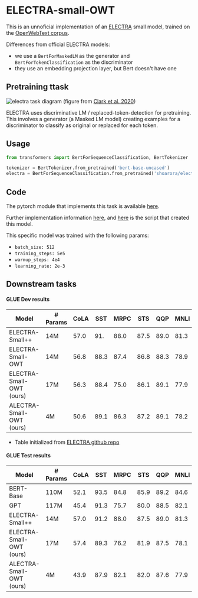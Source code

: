 # ELECTRA-small-OWT

This is an unnoficial implementation of an
[ELECTRA](https://openreview.net/forum?id=r1xMH1BtvB) small model, trained on the
[OpenWebText corpus](https://skylion007.github.io/OpenWebTextCorpus/).

Differences from official ELECTRA models:
 - we use a `BertForMaskedLM` as the generator and `BertForTokenClassification` as the discriminator
 - they use an embedding projection layer, but Bert doesn't have one

## Pretraining ttask
![electra task diagram](https://github.com/shoarora/lmtuners/raw/master/assets/electra.png)
(figure from [Clark et al. 2020](https://openreview.net/pdf?id=r1xMH1BtvB))

ELECTRA uses discriminative LM / replaced-token-detection for pretraining.
This involves a generator (a Masked LM model) creating examples for a discriminator
to classify as original or replaced for each token.


## Usage
```python
from transformers import BertForSequenceClassification, BertTokenizer

tokenizer = BertTokenizer.from_pretrained('bert-base-uncased')
electra = BertForSequenceClassification.from_pretrained('shoarora/electra-small-owt')
```

## Code
The pytorch module that implements this task is available [here](https://github.com/shoarora/lmtuners/blob/master/lmtuners/lightning_modules/discriminative_lm.py).

Further implementation information [here](https://github.com/shoarora/lmtuners/tree/master/experiments/disc_lm_small),
and [here](https://github.com/shoarora/lmtuners/blob/master/experiments/disc_lm_small/train_electra_small.py) is the script that created this model.

This specific model was trained with the following params:
- `batch_size: 512`
- `training_steps: 5e5`
- `warmup_steps: 4e4`
- `learning_rate: 2e-3`


## Downstream tasks
#### GLUE Dev results
| Model                    | # Params | CoLA | SST | MRPC | STS  | QQP  | MNLI | QNLI | RTE |
| ---                      | ---      | ---  | --- | ---  | ---  | ---  | ---  | ---  | --- |
| ELECTRA-Small++          | 14M      | 57.0 | 91. | 88.0 | 87.5 | 89.0 | 81.3 | 88.4 | 66.7|
| ELECTRA-Small-OWT        | 14M      | 56.8 | 88.3| 87.4 | 86.8 | 88.3 | 78.9 | 87.9 | 68.5|
| ELECTRA-Small-OWT (ours) | 17M      | 56.3 | 88.4| 75.0 | 86.1 | 89.1 | 77.9 | 83.0 | 67.1|
| ALECTRA-Small-OWT (ours) |  4M      | 50.6 | 89.1| 86.3 | 87.2 | 89.1 | 78.2 | 85.9 | 69.6|

- Table initialized from [ELECTRA github repo](https://github.com/google-research/electra)

#### GLUE Test results
| Model                    | # Params | CoLA | SST | MRPC | STS  | QQP  | MNLI | QNLI | RTE |
| ---                      | ---      | ---  | --- | ---  | ---  | ---  | ---  | ---  | --- |
| BERT-Base                | 110M     | 52.1 | 93.5| 84.8 | 85.9 | 89.2 | 84.6 | 90.5 | 66.4|
| GPT                      | 117M     | 45.4 | 91.3| 75.7 | 80.0 | 88.5 | 82.1 | 88.1 | 56.0|
| ELECTRA-Small++          | 14M      | 57.0 | 91.2| 88.0 | 87.5 | 89.0 | 81.3 | 88.4 | 66.7|
| ELECTRA-Small-OWT (ours) | 17M      | 57.4 | 89.3| 76.2 | 81.9 | 87.5 | 78.1 | 82.4 | 68.1|
| ALECTRA-Small-OWT (ours) |  4M      | 43.9 | 87.9| 82.1 | 82.0 | 87.6 | 77.9 | 85.8 | 67.5|
